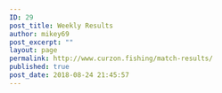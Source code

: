 ```yaml
---
ID: 29
post_title: Weekly Results
author: mikey69
post_excerpt: ""
layout: page
permalink: http://www.curzon.fishing/match-results/
published: true
post_date: 2018-08-24 21:45:57
---
```

<!-- wp:columns -->
<div class="wp-block-columns has-2-columns"><!-- wp:column -->
<div class="wp-block-column"><!-- wp:image {"id":692} -->
<figure class="wp-block-image"><img src="http://www.curzon.fishing/wp-content/uploads/2019/09/220919.jpg" alt="" class="wp-image-692"/></figure>
<!-- /wp:image -->

<!-- wp:image {"id":684} -->
<figure class="wp-block-image"><img src="http://www.curzon.fishing/wp-content/uploads/2019/09/150919.jpg" alt="" class="wp-image-684"/></figure>
<!-- /wp:image -->

<!-- wp:image {"id":679} -->
<figure class="wp-block-image"><img src="http://www.curzon.fishing/wp-content/uploads/2019/09/080919.jpg" alt="" class="wp-image-679"/></figure>
<!-- /wp:image -->

<!-- wp:image {"id":678} -->
<figure class="wp-block-image"><img src="http://www.curzon.fishing/wp-content/uploads/2019/09/010919.jpg" alt="" class="wp-image-678"/></figure>
<!-- /wp:image -->

<!-- wp:image {"id":671} -->
<figure class="wp-block-image"><img src="http://www.curzon.fishing/wp-content/uploads/2019/09/250819.jpg" alt="" class="wp-image-671"/></figure>
<!-- /wp:image -->

<!-- wp:image {"id":670} -->
<figure class="wp-block-image"><img src="http://www.curzon.fishing/wp-content/uploads/2019/09/180819-1.jpg" alt="" class="wp-image-670"/></figure>
<!-- /wp:image -->

<!-- wp:image {"id":669} -->
<figure class="wp-block-image"><img src="http://www.curzon.fishing/wp-content/uploads/2019/09/110819-1.jpg" alt="" class="wp-image-669"/></figure>
<!-- /wp:image -->

<!-- wp:image {"id":667} -->
<figure class="wp-block-image"><img src="http://www.curzon.fishing/wp-content/uploads/2019/09/030819-1.jpg" alt="" class="wp-image-667"/></figure>
<!-- /wp:image -->

<!-- wp:image {"id":662} -->
<figure class="wp-block-image"><img src="http://www.curzon.fishing/wp-content/uploads/2019/08/280719.jpg" alt="" class="wp-image-662"/></figure>
<!-- /wp:image -->

<!-- wp:image {"id":661} -->
<figure class="wp-block-image"><img src="http://www.curzon.fishing/wp-content/uploads/2019/08/210719.jpg" alt="" class="wp-image-661"/></figure>
<!-- /wp:image -->

<!-- wp:image {"id":647} -->
<figure class="wp-block-image"><img src="http://www.curzon.fishing/wp-content/uploads/2019/07/7719-1.jpg" alt="" class="wp-image-647"/></figure>
<!-- /wp:image -->

<!-- wp:image {"id":630} -->
<figure class="wp-block-image"><img src="http://www.curzon.fishing/wp-content/uploads/2019/07/300619.jpg" alt="" class="wp-image-630"/></figure>
<!-- /wp:image -->

<!-- wp:image {"id":625} -->
<figure class="wp-block-image"><img src="http://www.curzon.fishing/wp-content/uploads/2019/07/230619.jpg" alt="" class="wp-image-625"/></figure>
<!-- /wp:image -->

<!-- wp:image {"id":624} -->
<figure class="wp-block-image"><img src="http://www.curzon.fishing/wp-content/uploads/2019/07/160619.jpg" alt="" class="wp-image-624"/></figure>
<!-- /wp:image -->

<!-- wp:image {"id":610} -->
<figure class="wp-block-image"><img src="http://www.curzon.fishing/wp-content/uploads/2019/06/090619.jpg" alt="" class="wp-image-610"/></figure>
<!-- /wp:image -->

<!-- wp:image {"id":609} -->
<figure class="wp-block-image"><img src="http://www.curzon.fishing/wp-content/uploads/2019/06/020619.jpg" alt="" class="wp-image-609"/></figure>
<!-- /wp:image -->

<!-- wp:image {"id":602} -->
<figure class="wp-block-image"><img src="http://www.curzon.fishing/wp-content/uploads/2019/06/190519-1.jpg" alt="" class="wp-image-602"/></figure>
<!-- /wp:image -->

<!-- wp:image {"id":590} -->
<figure class="wp-block-image"><img src="http://www.curzon.fishing/wp-content/uploads/2019/05/120519-1.jpg" alt="" class="wp-image-590"/></figure>
<!-- /wp:image -->

<!-- wp:image {"id":576} -->
<figure class="wp-block-image"><img src="http://www.curzon.fishing/wp-content/uploads/2019/05/050519.jpg" alt="" class="wp-image-576"/></figure>
<!-- /wp:image -->

<!-- wp:image {"id":621} -->
<figure class="wp-block-image"><img src="http://www.curzon.fishing/wp-content/uploads/2019/06/280419.jpg" alt="" class="wp-image-621"/></figure>
<!-- /wp:image -->

<!-- wp:image {"id":604} -->
<figure class="wp-block-image"><img src="http://www.curzon.fishing/wp-content/uploads/2019/06/oaktree.jpg" alt="" class="wp-image-604"/></figure>
<!-- /wp:image --></div>
<!-- /wp:column -->

<!-- wp:column -->
<div class="wp-block-column"><!-- wp:paragraph -->
<p></p>
<!-- /wp:paragraph --></div>
<!-- /wp:column --></div>
<!-- /wp:columns -->